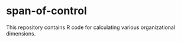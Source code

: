 # span-of-control

This repository contains R code for calculating various organizational dimensions.
